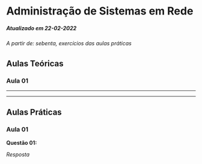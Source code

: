 # Administração de Sistemas em Rede

##### Atualizado em 22-02-2022
###### A partir de: sebenta, exercícios das aulas práticas

## Aulas Teóricas

### Aula 01



---
---

## Aulas Práticas

### Aula 01

**Questão 01:**

*Resposta*